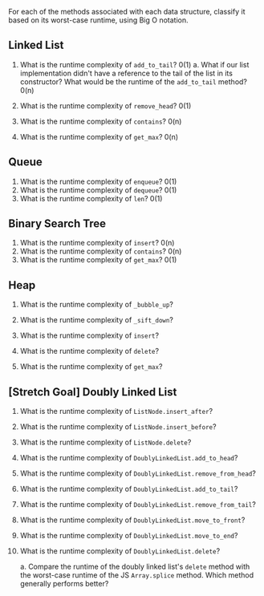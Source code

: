 For each of the methods associated with each data structure, classify it based on its worst-case runtime, using Big O notation.

## Linked List

1. What is the runtime complexity of `add_to_tail`?
  0(1)
    a. What if our list implementation didn't have a reference to the tail of the list in its constructor? What would be the runtime of the `add_to_tail` method?
    0(n)

2. What is the runtime complexity of `remove_head`?
0(1)

3. What is the runtime complexity of `contains`?
0(n)
4. What is the runtime complexity of `get_max`?
0(n)
## Queue

1. What is the runtime complexity of `enqueue`?
0(1)
2. What is the runtime complexity of `dequeue`?
0(1)
3. What is the runtime complexity of `len`?
0(1)
## Binary Search Tree

1. What is the runtime complexity of `insert`? 
0(n)
2. What is the runtime complexity of `contains`?
0(n)
3. What is the runtime complexity of `get_max`? 
0(1)
## Heap

1. What is the runtime complexity of `_bubble_up`?

2. What is the runtime complexity of `_sift_down`?

3. What is the runtime complexity of `insert`?

4. What is the runtime complexity of `delete`?

5. What is the runtime complexity of `get_max`?

## [Stretch Goal] Doubly Linked List

1. What is the runtime complexity of `ListNode.insert_after`?

2. What is the runtime complexity of `ListNode.insert_before`?

3. What is the runtime complexity of `ListNode.delete`?

4. What is the runtime complexity of `DoublyLinkedList.add_to_head`?

5. What is the runtime complexity of `DoublyLinkedList.remove_from_head`?

6. What is the runtime complexity of `DoublyLinkedList.add_to_tail`?

7. What is the runtime complexity of `DoublyLinkedList.remove_from_tail`?

8. What is the runtime complexity of `DoublyLinkedList.move_to_front`?

9. What is the runtime complexity of `DoublyLinkedList.move_to_end`?

10. What is the runtime complexity of `DoublyLinkedList.delete`?

    a. Compare the runtime of the doubly linked list's `delete` method with the worst-case runtime of the JS `Array.splice` method. Which method generally performs better?
